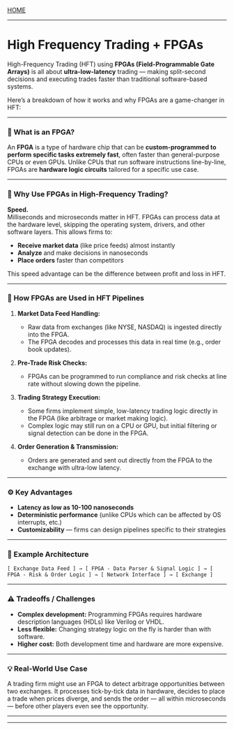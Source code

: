 [HOME](/README.md)    

---    

# High Frequency Trading + FPGAs   

High-Frequency Trading (HFT) using **FPGAs (Field-Programmable Gate Arrays)** is all about **ultra-low-latency** trading — making split-second decisions and executing trades faster than traditional software-based systems.    

Here’s a breakdown of how it works and why FPGAs are a game-changer in HFT:     
    
---    
    
### 🔧 What is an FPGA?    
An **FPGA** is a type of hardware chip that can be **custom-programmed to perform specific tasks extremely fast**, often faster than general-purpose CPUs or even GPUs. Unlike CPUs that run software instructions line-by-line, FPGAs are **hardware logic circuits** tailored for a specific use case.    
   
---   
    
### 🚀 Why Use FPGAs in High-Frequency Trading?    
   
**Speed.**    
Milliseconds and microseconds matter in HFT. FPGAs can process data at the hardware level, skipping the operating system, drivers, and other software layers. This allows firms to:   
    
- **Receive market data** (like price feeds) almost instantly   
- **Analyze** and make decisions in nanoseconds   
- **Place orders** faster than competitors   
   
This speed advantage can be the difference between profit and loss in HFT.    
   
---   
   
### 🧠 How FPGAs are Used in HFT Pipelines   
   
1. **Market Data Feed Handling:**   
   - Raw data from exchanges (like NYSE, NASDAQ) is ingested directly into the FPGA.   
   - The FPGA decodes and processes this data in real time (e.g., order book updates).    
   
2. **Pre-Trade Risk Checks:**    
   - FPGAs can be programmed to run compliance and risk checks at line rate without slowing down the pipeline.    
   
3. **Trading Strategy Execution:**    
   - Some firms implement simple, low-latency trading logic directly in the FPGA (like arbitrage or market making logic).   
   - Complex logic may still run on a CPU or GPU, but initial filtering or signal detection can be done in the FPGA.   
   
4. **Order Generation & Transmission:**   
   - Orders are generated and sent out directly from the FPGA to the exchange with ultra-low latency.   
   
---   
   
### ⚙️ Key Advantages    
    
- **Latency as low as 10-100 nanoseconds**   
- **Deterministic performance** (unlike CPUs which can be affected by OS interrupts, etc.)   
- **Customizability** — firms can design pipelines specific to their strategies    
   
---   
   
### 🧱 Example Architecture    
```
[ Exchange Data Feed ] → [ FPGA - Data Parser & Signal Logic ] → [ FPGA - Risk & Order Logic ] → [ Network Interface ] → [ Exchange ]
```    
   
---   
    
### ⚠️ Tradeoffs / Challenges   
   
- **Complex development:** Programming FPGAs requires hardware description languages (HDLs) like Verilog or VHDL.   
- **Less flexible:** Changing strategy logic on the fly is harder than with software.   
- **Higher cost:** Both development time and hardware are more expensive.   
   
---    
    
### 💡 Real-World Use Case   
A trading firm might use an FPGA to detect arbitrage opportunities between two exchanges. It processes tick-by-tick data in hardware, decides to place a trade when prices diverge, and sends the order — all within microseconds — before other players even see the opportunity.    
   
---   
---  
